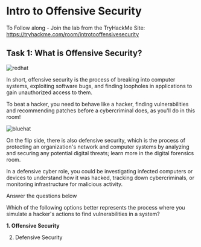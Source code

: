 # Intro to Offensive Security

To Follow along - Join the lab from the TryHackMe Site: https://tryhackme.com/room/introtooffensivesecurity


## Task 1: What is Offensive Security?


![redhat](https://github.com/CyberSecureAI/THM-Introduction-to-Cyber-Security/assets/159320436/7f89ed15-0398-4b00-b0c2-f16b3a2fbf0c)


In short, offensive security is the process of breaking into computer systems, exploiting software bugs, and finding loopholes in applications to gain unauthorized access to them.

To beat a hacker, you need to behave like a hacker, finding vulnerabilities and recommending patches before a cybercriminal does, as you'll do in this room!

![bluehat](https://github.com/CyberSecureAI/THM-Introduction-to-Cyber-Security/assets/159320436/abcaa88e-83aa-4fb6-9a88-c1367732d58c)

On the flip side, there is also defensive security, which is the process of protecting an organization's network and computer systems by analyzing and securing any potential digital threats; learn more in the digital forensics room.

In a defensive cyber role, you could be investigating infected computers or devices to understand how it was hacked, tracking down cybercriminals, or monitoring infrastructure for malicious activity.

Answer the questions below

Which of the following options better represents the process where you simulate a hacker's actions to find vulnerabilities in a system?

**1. Offensive Security**

2. Defensive Security
